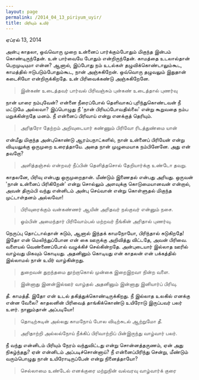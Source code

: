 ```yaml
---
layout: page
permalink: /2014_04_13_piriyum_uyir/
title: பிரியும் உயிர்
---
```

ஏப்ரல் 13, 2014

அன்பு காதலா, ஒவ்வொரு முறை உன்னைப் பார்க்கும்போதும் மிகுந்த இன்பம் கொண்டிருந்தேன். உன் பார்வையே போதும் என்றிருந்தேன். காமத்தை உடலால்தான் பெறமுடியுமா என்ன? ஆனால், இப்போது நம் உடல்கள் தழுவிக்கொண்டாலும்கூட, காமத்தில் ஈடுபடும்போதும்கூட, நான் அஞ்சுகிறேன். ஒவ்வொரு தழுவலும் இதுதான் கடைசியோ என்றிருக்கிறதே. உன் பிரிவைக்கண்டு அஞ்சுகிறேனே.

> இன்கண் உடைத்தவர் பார்வல் பிரிவஞ்சும்
> புன்கண் உடைத்தால் புணர்வு

நான் யாரை நம்புவேன்? என்னை நீரைப்போல் தெளிவாகப் புரிந்துகொண்டவன் நீ மட்டுமே அல்லவா? இப்பொழுது நீ 'நான் பிரியப்போவதில்லை' என்று கூறுவதை நம்ப மறுக்கின்றதே மனம். நீ என்னைப் பிரிவாய் என்று எனக்குத் தெரியும்.

> அரிதரோ தேற்றம் அறிவுடையார் கண்ணும்
> பிரிவோ ரிடத்துண்மை யான்

என்மீது மிகுந்த அன்புகொண்டு ஆரம்பநாட்களில், நான் உன்னைப் பிரியேன் என்று விடியலுக்கு ஒருமுறை உரைத்தாயே. அதை நான் முழுமையாக நம்பினேனே. அது என் தவறோ?

> அளித்தஞ்சல் என்றவர் நீப்பின் தெளித்தசொல்
> தேறியார்க்கு உண்டோ தவறு.

காதலனே, பிரிவு என்பது ஒருமுறைதான். மீண்டும் இணைதல் என்பது அரியது. ஒருவன் 'நான் உன்னைப் பிரிகிறேன்' என்று சொல்லும் அளவுக்கு கொடுமையானவன் என்றால், அவன் திரும்பி வந்து என்னிடம் அன்பு செய்வான் என்று கொள்ளுதல் மிகுந்த முட்டாள்தனம் அல்லவோ!

> பிரிவுரைக்கும் வன்கண்ணர் ஆயின் அரிதவர்
> நல்குவர் என்னும் நசை.

> ஓம்பின் அமைந்தார் பிரிவோம்பல் மற்றவர்
> நீங்கின் அரிதால் புணர்வு.

நெருப்பு தொட்டால்தான் சுடும், ஆனால் இந்தக் காமநோயோ, பிரிந்தால் சுடுகிறதே! இதோ என் மெலிந்துப்போன என் கை ஊருக்கு அறிவித்து விட்டதே, அவன் பிரிவை. வளையல் வெண்ணைப்போல் வழுக்கிச் செல்கின்றதே. அன்புடையார் இல்லாத ஊரில் வாழ்வது மிகவும் கொடியது. அதனினும் கொடியது என் காதலன் என் பக்கத்தில் இல்லாமல் நான் உயிர் வாழ்கின்றது.

> துறைவன் துறந்தமை தூற்றாகொல் முன்கை
> இறைஇறவா நின்ற வளை.

> இன்னாது இனன்இல்ஊர் வாழ்தல் அதனினும்
> இன்னாது இனியார்ப் பிரிவு.

தீ. காமத்தீ. இதோ என் உடல் தகித்துக்கொண்டிருக்கிறது. நீ இல்லாத உலகில் எனக்கு என்ன வேலை? காதலனின் பிரிவைத் தாங்கிக்கொண்டு உயிரோடு இருப்பவர் பலர் உளர். நானும்தான் அப்படியோ!

> தொடிற்சுடின் அல்லது காமநோய் போல
> விடிற்சுடல் ஆற்றுமோ தீ.

> அரிதாற்றி அல்லல்நோய் நீக்கிப் பிரிவாற்றிப்
> பின்இருந்து வாழ்வார் பலர்.

நீ வந்து என்னிடம் பிரியும் நேரம் வந்துவிட்டது என்று சொன்னத்தருணம், ஏன் அது நிகழ்ந்தது? ஏன் என்னிடம் அப்படிச்சொன்னாய்? நீ என்னைப்பிரிந்து சென்று, மீண்டும் வரும்பொழுது நான் உயிரோடிருப்பேன் என்று நினைத்தாயோ?

> செல்லாமை உண்டேல் எனக்குரை மற்றுநின்
> வல்வரவு வாழ்வார்க் குரை

